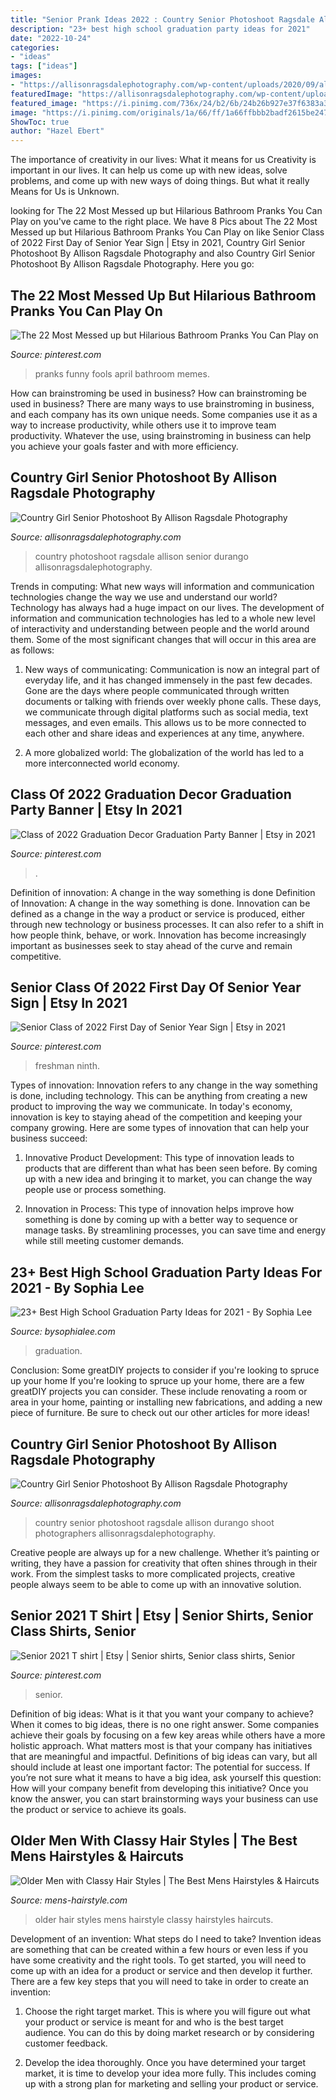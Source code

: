 ```yaml
---
title: "Senior Prank Ideas 2022 : Country Senior Photoshoot Ragsdale Allison Durango Shoot Photographers Allisonragsdalephotography"
description: "23+ best high school graduation party ideas for 2021"
date: "2022-10-24"
categories:
- "ideas"
tags: ["ideas"]
images:
- "https://allisonragsdalephotography.com/wp-content/uploads/2020/09/allisonragsdalephotography-0038-682x1024.jpg"
featuredImage: "https://allisonragsdalephotography.com/wp-content/uploads/2020/09/allisonragsdalephotography-0089-1024x682.jpg"
featured_image: "https://i.pinimg.com/736x/24/b2/6b/24b26b927e37f6383a3ee4da5a9617fe.jpg"
image: "https://i.pinimg.com/originals/1a/66/ff/1a66ffbbb2badf2615be247be03a0dc7.jpg"
ShowToc: true
author: "Hazel Ebert"
---
```



The importance of creativity in our lives: What it means for us
Creativity is important in our lives. It can help us come up with new ideas, solve problems, and come up with new ways of doing things. But what it really Means for Us is Unknown.

	

		
looking for The 22 Most Messed up but Hilarious Bathroom Pranks You Can Play on you've came to the right place. We have 8 Pics about The 22 Most Messed up but Hilarious Bathroom Pranks You Can Play on like Senior Class of 2022 First Day of Senior Year Sign | Etsy in 2021, Country Girl Senior Photoshoot By Allison Ragsdale Photography and also Country Girl Senior Photoshoot By Allison Ragsdale Photography. Here you go:
		
    
## The 22 Most Messed Up But Hilarious Bathroom Pranks You Can Play On

<img loading=lazy src="https://i.pinimg.com/736x/e3/b7/c0/e3b7c07b6c0ed3ac5c8d395e209846b8--awesome-pranks-funny-pranks.jpg" onerror="this.onerror=null;this.src='https://tse2.mm.bing.net/th?id=OIP.h816tIcd5F4dlxXgVLc32wHaJ3&amp;pid=15.1';" alt="The 22 Most Messed up but Hilarious Bathroom Pranks You Can Play on">

_Source: pinterest.com_

>pranks funny fools april bathroom memes. 

	

How can brainstroming be used in business?
How can brainstroming be used in business? There are many ways to use brainstroming in business, and each company has its own unique needs. Some companies use it as a way to increase productivity, while others use it to improve team productivity. Whatever the use, using brainstroming in business can help you achieve your goals faster and with more efficiency.

    
## Country Girl Senior Photoshoot By Allison Ragsdale Photography

<img loading=lazy src="https://allisonragsdalephotography.com/wp-content/uploads/2020/09/allisonragsdalephotography-0089-1024x682.jpg" onerror="this.onerror=null;this.src='https://tse2.mm.bing.net/th?id=OIP.hLFRhZvoRLYm4DbRnrVVbQHaE7&amp;pid=15.1';" alt="Country Girl Senior Photoshoot By Allison Ragsdale Photography">

_Source: allisonragsdalephotography.com_

>country photoshoot ragsdale allison senior durango allisonragsdalephotography. 

	

Trends in computing: What new ways will information and communication technologies change the way we use and understand our world?
Technology has always had a huge impact on our lives. The development of information and communication technologies has led to a whole new level of interactivity and understanding between people and the world around them. Some of the most significant changes that will occur in this area are as follows:
1) New ways of communicating: Communication is now an integral part of everyday life, and it has changed immensely in the past few decades. Gone are the days where people communicated through written documents or talking with friends over weekly phone calls. These days, we communicate through digital platforms such as social media, text messages, and even emails. This allows us to be more connected to each other and share ideas and experiences at any time, anywhere.

2) A more globalized world: The globalization of the world has led to a more interconnected world economy.

    
## Class Of 2022 Graduation Decor Graduation Party Banner | Etsy In 2021

<img loading=lazy src="https://i.pinimg.com/736x/24/b2/6b/24b26b927e37f6383a3ee4da5a9617fe.jpg" onerror="this.onerror=null;this.src='https://tse3.mm.bing.net/th?id=OIP.n6s8GdUm_2uIU23tl0I_agHaE8&amp;pid=15.1';" alt="Class of 2022 Graduation Decor Graduation Party Banner | Etsy in 2021">

_Source: pinterest.com_

>. 

	

Definition of innovation: A change in the way something is done
Definition of Innovation: A change in the way something is done. Innovation can be defined as a change in the way a product or service is produced, either through new technology or business processes. It can also refer to a shift in how people think, behave, or work. Innovation has become increasingly important as businesses seek to stay ahead of the curve and remain competitive.

    
## Senior Class Of 2022 First Day Of Senior Year Sign | Etsy In 2021

<img loading=lazy src="https://i.pinimg.com/736x/72/67/66/726766321c69cefcee54be482105989d.jpg" onerror="this.onerror=null;this.src='https://tse3.mm.bing.net/th?id=OIP.9pIviSYVOTitOd4kzJ9f1wHaHa&amp;pid=15.1';" alt="Senior Class of 2022 First Day of Senior Year Sign | Etsy in 2021">

_Source: pinterest.com_

>freshman ninth. 

	

Types of innovation:
Innovation refers to any change in the way something is done, including technology. This can be anything from creating a new product to improving the way we communicate. In today's economy, innovation is key to staying ahead of the competition and keeping your company growing. Here are some types of innovation that can help your business succeed:
1. Innovative Product Development: This type of innovation leads to products that are different than what has been seen before. By coming up with a new idea and bringing it to market, you can change the way people use or process something.

2. Innovation in Process: This type of innovation helps improve how something is done by coming up with a better way to sequence or manage tasks. By streamlining processes, you can save time and energy while still meeting customer demands.


    
## 23+ Best High School Graduation Party Ideas For 2021 - By Sophia Lee

<img loading=lazy src="https://bysophialee.com/wp-content/uploads/high-school-graduation-party-01.jpg" onerror="this.onerror=null;this.src='https://tse1.mm.bing.net/th?id=OIP.ooLl1uHk2vrmwtdBLsj55wHaLG&amp;pid=15.1';" alt="23+ Best High School Graduation Party Ideas for 2021 - By Sophia Lee">

_Source: bysophialee.com_

>graduation. 

	

Conclusion: Some greatDIY projects to consider if you're looking to spruce up your home
If you're looking to spruce up your home, there are a few greatDIY projects you can consider. These include renovating a room or area in your home, painting or installing new fabrications, and adding a new piece of furniture. Be sure to check out our other articles for more ideas!

    
## Country Girl Senior Photoshoot By Allison Ragsdale Photography

<img loading=lazy src="https://allisonragsdalephotography.com/wp-content/uploads/2020/09/allisonragsdalephotography-0038-682x1024.jpg" onerror="this.onerror=null;this.src='https://tse3.mm.bing.net/th?id=OIP.4tO3HjMv4OK4D8yp7v89MQHaLH&amp;pid=15.1';" alt="Country Girl Senior Photoshoot By Allison Ragsdale Photography">

_Source: allisonragsdalephotography.com_

>country senior photoshoot ragsdale allison durango shoot photographers allisonragsdalephotography. 

	

Creative people are always up for a new challenge. Whether it’s painting or writing, they have a passion for creativity that often shines through in their work. From the simplest tasks to more complicated projects, creative people always seem to be able to come up with an innovative solution.

    
## Senior 2021 T Shirt | Etsy | Senior Shirts, Senior Class Shirts, Senior

<img loading=lazy src="https://i.pinimg.com/originals/1a/66/ff/1a66ffbbb2badf2615be247be03a0dc7.jpg" onerror="this.onerror=null;this.src='https://tse2.mm.bing.net/th?id=OIP.ILSTF_73AaVOgixNBw10_wHaJ4&amp;pid=15.1';" alt="Senior 2021 T shirt | Etsy | Senior shirts, Senior class shirts, Senior">

_Source: pinterest.com_

>senior. 

	

Definition of big ideas: What is it that you want your company to achieve?
When it comes to big ideas, there is no one right answer. Some companies achieve their goals by focusing on a few key areas while others have a more holistic approach. What matters most is that your company has initiatives that are meaningful and impactful. Definitions of big ideas can vary, but all should include at least one important factor: The potential for success. 
If you’re not sure what it means to have a big idea, ask yourself this question: How will your company benefit from developing this initiative? Once you know the answer, you can start brainstorming ways your business can use the product or service to achieve its goals.

    
## Older Men With Classy Hair Styles | The Best Mens Hairstyles &amp; Haircuts

<img loading=lazy src="http://www.mens-hairstyle.com/wp-content/uploads/2017/04/11.Older-Men-Hair-Style.jpg" onerror="this.onerror=null;this.src='https://tse2.mm.bing.net/th?id=OIP.k4MRmigoWzUeW-OjSHdcNQHaHa&amp;pid=15.1';" alt="Older Men with Classy Hair Styles | The Best Mens Hairstyles &amp; Haircuts">

_Source: mens-hairstyle.com_

>older hair styles mens hairstyle classy hairstyles haircuts. 

	

Development of an invention: What steps do I need to take?
Invention ideas are something that can be created within a few hours or even less if you have some creativity and the right tools. To get started, you will need to come up with an idea for a product or service and then develop it further. There are a few key steps that you will need to take in order to create an invention:
1. Choose the right target market. This is where you will figure out what your product or service is meant for and who is the best target audience. You can do this by doing market research or by considering customer feedback.

2. Develop the idea thoroughly. Once you have determined your target market, it is time to develop your idea more fully. This includes coming up with a strong plan for marketing and selling your product or service.


